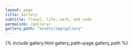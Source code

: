 ```yaml
---
layout: page
title: Gallery
subtitle: Travel, life, work, and code
permalink: /gallery/
gallery_path: "assets/img/gallery"
---
```


{% include gallery.html gallery_path=page.gallery_path %}